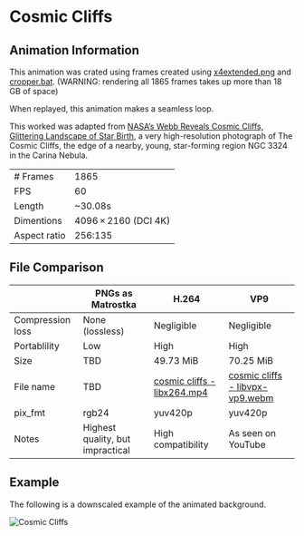 # Cosmic Cliffs
## Animation Information

This animation was crated using frames created using [x4extended.png](x4extended.png) and [cropper.bat](cropper.bat). (WARNING: rendering all 1865 frames takes up more than 18 GB of space)

When replayed, this animation makes a seamless loop.

This worked was adapted from [NASA’s Webb Reveals Cosmic Cliffs, Glittering Landscape of Star Birth](https://commons.wikimedia.org/wiki/File:NASA%E2%80%99s_Webb_Reveals_Cosmic_Cliffs,_Glittering_Landscape_of_Star_Birth.png), a very high-resolution photograph of The Cosmic Cliffs, the edge of a nearby, young, star-forming region NGC 3324 in the Carina Nebula.

| | |
|---|---|
| # Frames | 1865 |
| FPS | 60 |
| Length | ~30.08s |
| Dimentions | 4096 × 2160 (DCI 4K) |
| Aspect ratio | 256:135 |

## File Comparison

|                  | PNGs as Matrostka                | H.264              | VP9                |
|------------------|----------------------------------|--------------------|--------------------|
| Compression loss | None (lossless)                  | Negligible         | Negligible         |
| Portablility     | Low                              | High               | High               |
| Size             | TBD                              | 49.73 MiB          | 70.25 MiB          |
| File name        | TBD<!--[cosmic cliffs - libpng.mkv](cosmic%20cliffs%20-%20libpng.md)--> | [cosmic cliffs - libx264.mp4](cosmic%20cliffs%20-%20libx264rgb.mp4) | [cosmic cliffs - libvpx-vp9.webm](cosmic%20cliffs%20-%20libvpx-vp9.webm) |
| pix_fmt          | rgb24                            | yuv420p            | yuv420p            |
| Notes            | Highest quality, but impractical | High compatibility | As seen on YouTube |

## Example

The following is a downscaled example of the animated background.

![Cosmic Cliffs](cosmic%20cliffs%20-%20example.gif)